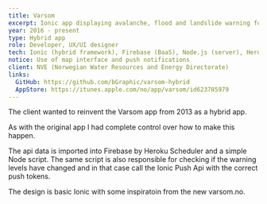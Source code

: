 ```yaml
---
title: Varsom
excerpt: Ionic app displaying avalanche, flood and landslide warning forecasts.
year: 2016 - present
type: Hybrid app
role: Developer, UX/UI designer
tech: Ionic (hybrid framework), Firebase (BaaS), Node.js (server), Heroku (PaaS), api.nve.no (api), Leaflet (map js framework)
notice: Use of map interface and push notifications
client: NVE (Norwegian Water Resources and Energy Directorate)
links:
  GitHub: https://github.com/bGraphic/varsom-hybrid
  AppStore: https://itunes.apple.com/no/app/varsom/id623785979
---
```


The client wanted to reinvent the Varsom app from 2013 as a hybrid app.

As with the original app I had complete control over how to make this happen.

The api data is imported into Firebase by Heroku Scheduler and a simple Node script. 
The same script is also responsible for checking if the warning 
levels have changed and in that case call the Ionic Push Api with the correct push tokens.

The design is basic Ionic with some inspiratoin from the new varsom.no. 